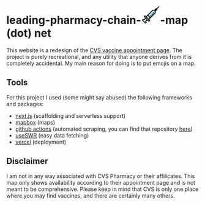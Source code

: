 # leading-pharmacy-chain-<img src="/public/syringe_softb.png" alt="syringe" width="50"/>-map (dot) net

This website is a redesign of the [CVS vaccine appointment page](https://www.cvs.com/immunizations/covid-19-vaccine). The project is purely recreational, and
any utility that anyone derives from it is completely accidental. My main reason for doing is to put emojis on a map.

## Tools

For this project I used (some might say abused) the following frameworks and packages:

- [next.js](https://nextjs.org/) (scaffolding and serverless support)
- [mapbox](https://www.mapbox.com/) (maps)
- [github actions](https://github.com/features/actions) (automated scraping, you can find that repository [here](https://github.com/bora-uyumazturk/scrape-covid-availability))
- [useSWR](https://swr.vercel.app/) (easy data fetching)
- [vercel](https://vercel.com/dashboard) (deployment)

## Disclaimer

I am not in any way associated with CVS Pharmacy or their affilicates. This map only shows availability according to their appointment page and is not meant
to be comprehensive. Please keep in mind that CVS is only one place where you may find vaccines, and there are certainly many others. 
